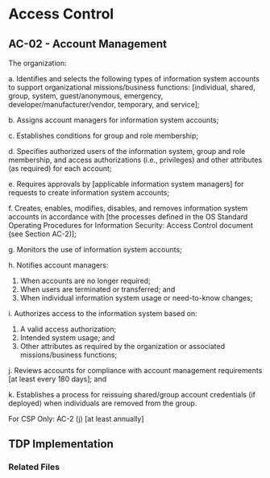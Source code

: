 # Access Control
## AC-02 - Account Management
The organization:

a. Identifies and selects the following types of information system accounts to support organizational missions/business functions: [individual, shared, group, system, guest/anonymous, emergency, developer/manufacturer/vendor, temporary, and service];

b. Assigns account managers for information system accounts;

c. Establishes conditions for group and role membership;

d. Specifies authorized users of the information system, group and role membership, and access authorizations (i.e., privileges) and other attributes (as required) for each account;

e. Requires approvals by [applicable information system managers] for requests to create information system accounts;

f. Creates, enables, modifies, disables, and removes information system accounts in accordance with [the processes defined in the OS Standard Operating Procedures for Information Security: Access Control document (see Section AC-2)];

g. Monitors the use of information system accounts;

h. Notifies account managers:

1. When accounts are no longer required;
2. When users are terminated or transferred; and
3. When individual information system usage or need-to-know changes;

i. Authorizes access to the information system based on:

1. A valid access authorization;
2. Intended system usage; and
3. Other attributes as required by the organization or associated missions/business functions;

j. Reviews accounts for compliance with account management requirements [at least every 180 days]; and

k. Establishes a process for reissuing shared/group account credentials (if deployed) when individuals are removed from the group.

For CSP Only: AC-2 (j) [at least annually]

## TDP Implementation

### Related Files